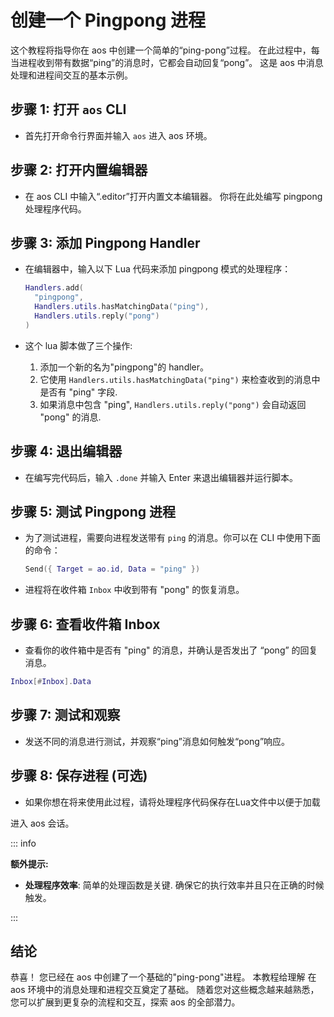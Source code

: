 # 创建一个 Pingpong 进程

这个教程将指导你在 aos 中创建一个简单的“ping-pong”过程。 在此过程中，每当进程收到带有数据“ping”的消息时，它都会自动回复“pong”。 这是 aos 中消息处理和进程间交互的基本示例。

## 步骤 1: 打开 `aos` CLI

- 首先打开命令行界面并输入 `aos` 进入 aos 环境。

## 步骤 2: 打开内置编辑器

- 在 aos CLI 中输入“.editor”打开内置文本编辑器。 你将在此处编写 pingpong 处理程序代码。

## 步骤 3: 添加 Pingpong Handler

- 在编辑器中，输入以下 Lua 代码来添加 pingpong 模式的处理程序：

  ```lua
  Handlers.add(
    "pingpong",
    Handlers.utils.hasMatchingData("ping"),
    Handlers.utils.reply("pong")
  )
  ```

- 这个 lua 脚本做了三个操作:
  1. 添加一个新的名为"pingpong"的 handler。
  2. 它使用 `Handlers.utils.hasMatchingData("ping")` 来检查收到的消息中是否有 "ping" 字段.
  3. 如果消息中包含 "ping", `Handlers.utils.reply("pong")` 会自动返回 "pong" 的消息.

## 步骤 4: 退出编辑器

- 在编写完代码后，输入 `.done` 并输入 Enter 来退出编辑器并运行脚本。

## 步骤 5: 测试 Pingpong 进程

- 为了测试进程，需要向进程发送带有 `ping` 的消息。你可以在 CLI 中使用下面的命令：
  ```lua
  Send({ Target = ao.id, Data = "ping" })
  ```
- 进程将在收件箱 `Inbox` 中收到带有 "pong" 的恢复消息。

## 步骤 6: 查看收件箱 Inbox

- 查看你的收件箱中是否有 "ping" 的消息，并确认是否发出了 “pong” 的回复消息。

```lua
Inbox[#Inbox].Data
```

## 步骤 7: 测试和观察

- 发送不同的消息进行测试，并观察“ping”消息如何触发“pong”响应。

## 步骤 8: 保存进程 (可选)

- 如果你想在将来使用此过程，请将处理程序代码保存在Lua文件中以便于加载

进入 aos 会话。

::: info

**额外提示:**

- **处理程序效率**: 简单的处理函数是关键. 确保它的执行效率并且只在正确的时候触发。

:::

## 结论

恭喜！ 您已经在 aos 中创建了一个基础的"ping-pong"进程。 本教程给理解 在aos 环境中的消息处理和进程交互奠定了基础。 随着您对这些概念越来越熟悉，您可以扩展到更复杂的流程和交互，探索 aos 的全部潜力。
